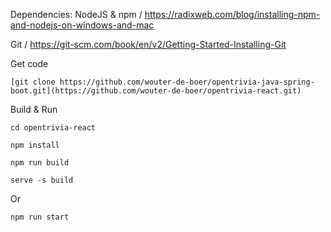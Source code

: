 Dependencies:
  NodeJS & npm / https://radixweb.com/blog/installing-npm-and-nodejs-on-windows-and-mac

  Git / https://git-scm.com/book/en/v2/Getting-Started-Installing-Git

Get code
```
[git clone https://github.com/wouter-de-boer/opentrivia-java-spring-boot.git](https://github.com/wouter-de-boer/opentrivia-react.git)
```

Build & Run
```
cd opentrivia-react
```
```
npm install
```
```
npm run build
```
```
serve -s build
```
Or
```
npm run start
```
